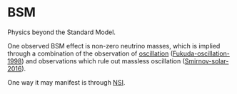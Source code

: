 # BSM

Physics beyond the Standard Model.

One observed BSM effect is non-zero neutrino masses, which is implied through a combination of the observation of [oscillation](oscillation.md) ([Fukuda-oscillation-1998](https://journals.aps.org/prl/pdf/10.1103/PhysRevLett.81.1562)) and observations which rule out massless oscillation ([Smirnov-solar-2016](https://arxiv.org/pdf/1609.02386.pdf)).

One way it may manifest is through [NSI](nsi.md).
